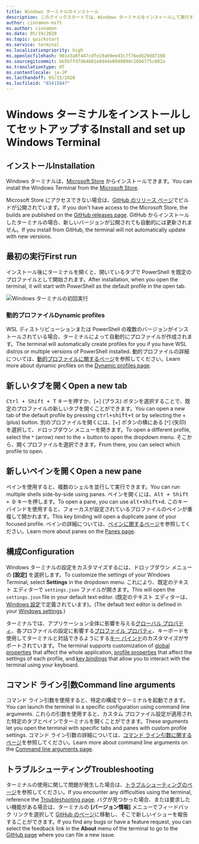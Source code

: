 ```yaml
---
title: Windows ターミナルのインストール
description: このクイックスタートでは、Windows ターミナルをインストールして実行する方法について説明します。
author: cinnamon-msft
ms.author: cinnamon
ms.date: 05/19/2020
ms.topic: quickstart
ms.service: terminal
ms.localizationpriority: high
ms.openlocfilehash: 901e3a0f447cdfe19a69ee43c7f76ed529d87108
ms.sourcegitcommit: bb5b7fd7db4b81e0d44e060989dc16b6775c802a
ms.translationtype: HT
ms.contentlocale: ja-JP
ms.lasthandoff: 05/15/2020
ms.locfileid: "83415847"
---
```

# <a name="install-and-set-up-windows-terminal"></a><span data-ttu-id="959f5-103">Windows ターミナルをインストールしてセットアップする</span><span class="sxs-lookup"><span data-stu-id="959f5-103">Install and set up Windows Terminal</span></span>

## <a name="installation"></a><span data-ttu-id="959f5-104">インストール</span><span class="sxs-lookup"><span data-stu-id="959f5-104">Installation</span></span>

<span data-ttu-id="959f5-105">Windows ターミナルは、[Microsoft Store](https://aka.ms/terminal) からインストールできます。</span><span class="sxs-lookup"><span data-stu-id="959f5-105">You can install the Windows Terminal from the [Microsoft Store](https://aka.ms/terminal).</span></span>

<span data-ttu-id="959f5-106">Microsoft Store にアクセスできない場合は、[GitHub のリリース ページ](https://github.com/microsoft/terminal/releases)でビルドが公開されています。</span><span class="sxs-lookup"><span data-stu-id="959f5-106">If you don't have access to the Microsoft Store, the builds are published on the [GitHub releases page](https://github.com/microsoft/terminal/releases).</span></span> <span data-ttu-id="959f5-107">GitHub からインストールしたターミナルの場合、新しいバージョンが公開されても自動的には更新されません。</span><span class="sxs-lookup"><span data-stu-id="959f5-107">If you install from GitHub, the terminal will not automatically update with new versions.</span></span>

## <a name="first-run"></a><span data-ttu-id="959f5-108">最初の実行</span><span class="sxs-lookup"><span data-stu-id="959f5-108">First run</span></span>

<span data-ttu-id="959f5-109">インストール後にターミナルを開くと、開いているタブで PowerShell を既定のプロファイルとして開始されます。</span><span class="sxs-lookup"><span data-stu-id="959f5-109">After installation, when you open the terminal, it will start with PowerShell as the default profile in the open tab.</span></span>

![Windows ターミナルの初回実行](./images/first-run.png)

### <a name="dynamic-profiles"></a><span data-ttu-id="959f5-111">動的プロファイル</span><span class="sxs-lookup"><span data-stu-id="959f5-111">Dynamic profiles</span></span>

<span data-ttu-id="959f5-112">WSL ディストリビューションまたは PowerShell の複数のバージョンがインストールされている場合、ターミナルによって自動的にプロファイルが作成されます。</span><span class="sxs-lookup"><span data-stu-id="959f5-112">The terminal will automatically create profiles for you if you have WSL distros or multiple versions of PowerShell installed.</span></span> <span data-ttu-id="959f5-113">動的プロファイルの詳細については、[動的プロファイルに関するページ](./dynamic-profiles.md)を参照してください。</span><span class="sxs-lookup"><span data-stu-id="959f5-113">Learn more about dynamic profiles on the [Dynamic profiles page](./dynamic-profiles.md).</span></span>

## <a name="open-a-new-tab"></a><span data-ttu-id="959f5-114">新しいタブを開く</span><span class="sxs-lookup"><span data-stu-id="959f5-114">Open a new tab</span></span>

<span data-ttu-id="959f5-115"><kbd>Ctrl + Shift + T</kbd> キーを押すか、[+] (プラス) ボタンを選択することで、既定のプロファイルの新しいタブを開くことができます。</span><span class="sxs-lookup"><span data-stu-id="959f5-115">You can open a new tab of the default profile by pressing <kbd>ctrl+shift+t</kbd> or by selecting the + (plus) button.</span></span> <span data-ttu-id="959f5-116">別のプロファイルを開くには、[+] ボタンの横にある [˅] (矢印) を選択して、ドロップダウン メニューを開きます。</span><span class="sxs-lookup"><span data-stu-id="959f5-116">To open a different profile, select the ˅ (arrow) next to the + button to open the dropdown menu.</span></span> <span data-ttu-id="959f5-117">そこから、開くプロファイルを選択できます。</span><span class="sxs-lookup"><span data-stu-id="959f5-117">From there, you can select which profile to open.</span></span>

## <a name="open-a-new-pane"></a><span data-ttu-id="959f5-118">新しいペインを開く</span><span class="sxs-lookup"><span data-stu-id="959f5-118">Open a new pane</span></span>

<span data-ttu-id="959f5-119">ペインを使用すると、複数のシェルを並行して実行できます。</span><span class="sxs-lookup"><span data-stu-id="959f5-119">You can run multiple shells side-by-side using panes.</span></span> <span data-ttu-id="959f5-120">ペインを開くには、<kbd>Alt + Shift + D</kbd> キーを押します。</span><span class="sxs-lookup"><span data-stu-id="959f5-120">To open a pane, you can use <kbd>alt+shift+d</kbd>.</span></span> <span data-ttu-id="959f5-121">このキー バインドを使用すると、フォーカスが設定されているプロファイルのペインが重複して開かれます。</span><span class="sxs-lookup"><span data-stu-id="959f5-121">This key binding will open a duplicate pane of your focused profile.</span></span> <span data-ttu-id="959f5-122">ペインの詳細については、[ペインに関するページ](./panes.md)を参照してください。</span><span class="sxs-lookup"><span data-stu-id="959f5-122">Learn more about panes on the [Panes page](./panes.md).</span></span>

## <a name="configuration"></a><span data-ttu-id="959f5-123">構成</span><span class="sxs-lookup"><span data-stu-id="959f5-123">Configuration</span></span>

<span data-ttu-id="959f5-124">Windows ターミナルの設定をカスタマイズするには、ドロップダウン メニューの **[設定]** を選択します。</span><span class="sxs-lookup"><span data-stu-id="959f5-124">To customize the settings of your Windows Terminal, select **Settings** in the dropdown menu.</span></span> <span data-ttu-id="959f5-125">これにより、既定のテキスト エディターで `settings.json` ファイルが開きます。</span><span class="sxs-lookup"><span data-stu-id="959f5-125">This will open the `settings.json` file in your default text editor.</span></span> <span data-ttu-id="959f5-126">(既定のテキスト エディターは、[Windows 設定](ms-settings:defaultapps)で定義されています)。</span><span class="sxs-lookup"><span data-stu-id="959f5-126">(The default text editor is defined in your [Windows settings](ms-settings:defaultapps).)</span></span>

<span data-ttu-id="959f5-127">ターミナルでは、アプリケーション全体に影響を与える[グローバル プロパティ](./customize-settings/global-settings.md)、各プロファイルの設定に影響する[プロファイル プロパティ](./customize-settings/profile-settings.md)、キーボードを使用してターミナルと対話できるようにする[キー バインド](./customize-settings/key-bindings.md)のカスタマイズがサポートされています。</span><span class="sxs-lookup"><span data-stu-id="959f5-127">The terminal supports customization of [global properties](./customize-settings/global-settings.md) that affect the whole application, [profile properties](./customize-settings/profile-settings.md) that affect the settings of each profile, and [key bindings](./customize-settings/key-bindings.md) that allow you to interact with the terminal using your keyboard.</span></span>

## <a name="command-line-arguments"></a><span data-ttu-id="959f5-128">コマンド ライン引数</span><span class="sxs-lookup"><span data-stu-id="959f5-128">Command line arguments</span></span>

<span data-ttu-id="959f5-129">コマンド ライン引数を使用すると、特定の構成でターミナルを起動できます。</span><span class="sxs-lookup"><span data-stu-id="959f5-129">You can launch the terminal in a specific configuration using command line arguments.</span></span> <span data-ttu-id="959f5-130">これらの引数を使用すると、カスタム プロファイル設定が適用された特定のタブとペインでターミナルを開くことができます。</span><span class="sxs-lookup"><span data-stu-id="959f5-130">These arguments let you open the terminal with specific tabs and panes with custom profile settings.</span></span> <span data-ttu-id="959f5-131">コマンド ライン引数の詳細については、[コマンド ライン引数に関するページ](./command-line-arguments.md)を参照してください。</span><span class="sxs-lookup"><span data-stu-id="959f5-131">Learn more about command line arguments on the [Command line arguments page](./command-line-arguments.md).</span></span>

## <a name="troubleshooting"></a><span data-ttu-id="959f5-132">トラブルシューティング</span><span class="sxs-lookup"><span data-stu-id="959f5-132">Troubleshooting</span></span>

<span data-ttu-id="959f5-133">ターミナルの使用に関して問題が発生した場合は、[トラブルシューティングのページ](./troubleshooting.md)を参照してください。</span><span class="sxs-lookup"><span data-stu-id="959f5-133">If you encounter any difficulties using the terminal, reference the [Troubleshooting page](./troubleshooting.md).</span></span> <span data-ttu-id="959f5-134">バグが見つかった場合、または要求したい機能がある場合は、ターミナルの **[バージョン情報]** メニューでフィードバック リンクを選択して [GitHub のページ](https://github.com/microsoft/terminal)に移動し、そこで新しいイシューを報告することができます。</span><span class="sxs-lookup"><span data-stu-id="959f5-134">If you find any bugs or have a feature request, you can select the feedback link in the **About** menu of the terminal to go to the [GitHub page](https://github.com/microsoft/terminal) where you can file a new issue.</span></span>
